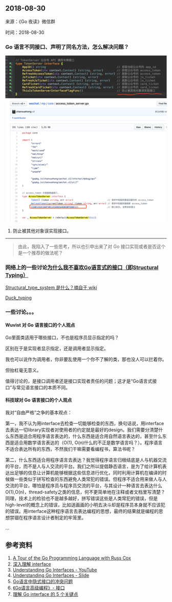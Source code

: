 ## 2018-08-30

来源：《Go 夜读》微信群

时间：2018-08-30

### Go 语言不同接口、声明了同名方法，怎么解决问题？

![](../images/2018-08-30-interface.png)
![](../images/2018-08-30-interface2.png)

1. 防止被其他对象误实现接口。

----

>由此，我陷入了一些思考，所以也引申出来了对 Go 接口实现或者是否这个是一个推荐的做法呢？

### 网络上的一些讨论[为什么我不喜欢Go语言式的接口（即Structural Typing）](http://blog.zhaojie.me/2013/04/why-i-dont-like-go-style-interface-or-structural-typing.html)

[Structural_type_system 是什么？摘自于 wiki](https://en.wikipedia.org/wiki/Structural_type_system)

[Duck_typing](http://en.wikipedia.org/wiki/Duck_typing)

### 一些讨论。。。

#### Wuvist 对 Go 语言接口的个人观点

Go里面类适用于哪些接口，不也是程序员显示指定的吗？

区别在于是实现者显示指定，还是调用者显示指定。

我也可以说作为调用者，你非要乱使用一个你不了解的类，那也没人可以拦着你。

但抬杠毫无意义。

值得讨论的，是接口调用者还是接口实现者责任的问题；这才是“Go语言式接口”与常见语言接口的本质不同。

#### 科技球对 Go 语言接口的个人观点

我对“自由严格”之争的基本观点：

第一，我不认为用interface去检查一切能够检查的东西，换句话说，用interface去表达一切library实现者对使用者的约定就是最好的design。我们需要分清楚什么东西是适合用程序语言表达的，什么东西是适合用自然语言表达的，甚至什么东西是适合用数学语言表达的（O(1), O(n)什么的不正是数学语言吗？）。程序语言不适合表达所有的东西，不然我们干嘛需要看编程书，算法书呢？

第二，什么东西适合用程序语言去表达？我觉得程序语言归根结底是人与机器交流的平台，而不是人与人交流的平台。我们之所以提倡静态语言，是为了给计算机表达出足够的信息让计算机能够根据这些信息进行优化，同时利用计算机在编译的时候做一些类似于拼写检查的东西避免人类常犯的错误。但程序不适合用来做人与人交流的平台，哪怕是程序员与程序员交流的平台，与其设计一种语言去表达什么O(1),O(n)，thread-safety之类的信息，何不更简单地在注释或者文档里写清楚？同理，技术上的检验也不是越多越好，拼写错误这些是人类常犯的错误，但是high-level的概念上的错误，比如送画画的小明去决斗却是程序员本身就不应该犯的错误。用interface这种程序语言去表达编程的思想，最终的结果就是编程的思想禁锢在程序语言设计者制定的牢笼里。

...

## 参考资料

1. [A Tour of the Go Programming Language with Russ Cox](http://www.youtube.com/watch?v=MzYZhh6gpI0)
2. [深入理解 interface](https://zhuanlan.zhihu.com/p/32926119)
3. [Understanding Go Interfaces - YouTube](https://www.youtube.com/watch?v=F4wUrj6pmSI)
4. [Understanding Go Interfaces - Slide](https://speakerdeck.com/campoy/understanding-the-interface)
5. [Go语言中隐式接口的冲突问题](https://my.oschina.net/chai2010/blog/416679)
6. [《Go语言高级编程》- 接口](https://github.com/chai2010/advanced-go-programming-book/blob/master/ch1-basic/ch1-04-func-method-interface.md#143-%E6%8E%A5%E5%8F%A3)
7. [理解 Go interface 的 5 个关键点](https://sanyuesha.com/2017/07/22/how-to-understand-go-interface/)